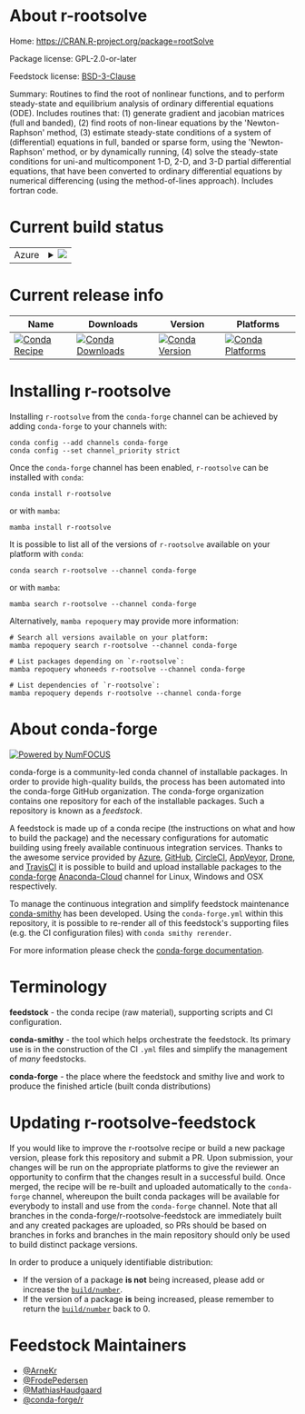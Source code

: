 About r-rootsolve
=================

Home: https://CRAN.R-project.org/package=rootSolve

Package license: GPL-2.0-or-later

Feedstock license: [BSD-3-Clause](https://github.com/conda-forge/r-rootsolve-feedstock/blob/main/LICENSE.txt)

Summary: Routines to find the root of nonlinear functions, and to perform steady-state and equilibrium analysis of ordinary differential equations (ODE).  Includes routines that: (1) generate gradient and jacobian matrices (full and banded), (2) find roots of non-linear equations by the 'Newton-Raphson' method,  (3) estimate steady-state conditions of a system of (differential) equations in full, banded or sparse form, using the 'Newton-Raphson' method, or by dynamically running, (4) solve the steady-state conditions for uni-and multicomponent 1-D, 2-D, and 3-D partial differential equations, that have been converted to ordinary differential equations by numerical differencing (using the method-of-lines approach). Includes fortran code.

Current build status
====================


<table>
    
  <tr>
    <td>Azure</td>
    <td>
      <details>
        <summary>
          <a href="https://dev.azure.com/conda-forge/feedstock-builds/_build/latest?definitionId=4843&branchName=main">
            <img src="https://dev.azure.com/conda-forge/feedstock-builds/_apis/build/status/r-rootsolve-feedstock?branchName=main">
          </a>
        </summary>
        <table>
          <thead><tr><th>Variant</th><th>Status</th></tr></thead>
          <tbody><tr>
              <td>linux_64_r_base4.1</td>
              <td>
                <a href="https://dev.azure.com/conda-forge/feedstock-builds/_build/latest?definitionId=4843&branchName=main">
                  <img src="https://dev.azure.com/conda-forge/feedstock-builds/_apis/build/status/r-rootsolve-feedstock?branchName=main&jobName=linux&configuration=linux%20linux_64_r_base4.1" alt="variant">
                </a>
              </td>
            </tr><tr>
              <td>linux_64_r_base4.2</td>
              <td>
                <a href="https://dev.azure.com/conda-forge/feedstock-builds/_build/latest?definitionId=4843&branchName=main">
                  <img src="https://dev.azure.com/conda-forge/feedstock-builds/_apis/build/status/r-rootsolve-feedstock?branchName=main&jobName=linux&configuration=linux%20linux_64_r_base4.2" alt="variant">
                </a>
              </td>
            </tr><tr>
              <td>osx_64_r_base4.1</td>
              <td>
                <a href="https://dev.azure.com/conda-forge/feedstock-builds/_build/latest?definitionId=4843&branchName=main">
                  <img src="https://dev.azure.com/conda-forge/feedstock-builds/_apis/build/status/r-rootsolve-feedstock?branchName=main&jobName=osx&configuration=osx%20osx_64_r_base4.1" alt="variant">
                </a>
              </td>
            </tr><tr>
              <td>osx_64_r_base4.2</td>
              <td>
                <a href="https://dev.azure.com/conda-forge/feedstock-builds/_build/latest?definitionId=4843&branchName=main">
                  <img src="https://dev.azure.com/conda-forge/feedstock-builds/_apis/build/status/r-rootsolve-feedstock?branchName=main&jobName=osx&configuration=osx%20osx_64_r_base4.2" alt="variant">
                </a>
              </td>
            </tr><tr>
              <td>osx_arm64_r_base4.1</td>
              <td>
                <a href="https://dev.azure.com/conda-forge/feedstock-builds/_build/latest?definitionId=4843&branchName=main">
                  <img src="https://dev.azure.com/conda-forge/feedstock-builds/_apis/build/status/r-rootsolve-feedstock?branchName=main&jobName=osx&configuration=osx%20osx_arm64_r_base4.1" alt="variant">
                </a>
              </td>
            </tr><tr>
              <td>osx_arm64_r_base4.2</td>
              <td>
                <a href="https://dev.azure.com/conda-forge/feedstock-builds/_build/latest?definitionId=4843&branchName=main">
                  <img src="https://dev.azure.com/conda-forge/feedstock-builds/_apis/build/status/r-rootsolve-feedstock?branchName=main&jobName=osx&configuration=osx%20osx_arm64_r_base4.2" alt="variant">
                </a>
              </td>
            </tr><tr>
              <td>win_64</td>
              <td>
                <a href="https://dev.azure.com/conda-forge/feedstock-builds/_build/latest?definitionId=4843&branchName=main">
                  <img src="https://dev.azure.com/conda-forge/feedstock-builds/_apis/build/status/r-rootsolve-feedstock?branchName=main&jobName=win&configuration=win%20win_64_" alt="variant">
                </a>
              </td>
            </tr>
          </tbody>
        </table>
      </details>
    </td>
  </tr>
</table>

Current release info
====================

| Name | Downloads | Version | Platforms |
| --- | --- | --- | --- |
| [![Conda Recipe](https://img.shields.io/badge/recipe-r--rootsolve-green.svg)](https://anaconda.org/conda-forge/r-rootsolve) | [![Conda Downloads](https://img.shields.io/conda/dn/conda-forge/r-rootsolve.svg)](https://anaconda.org/conda-forge/r-rootsolve) | [![Conda Version](https://img.shields.io/conda/vn/conda-forge/r-rootsolve.svg)](https://anaconda.org/conda-forge/r-rootsolve) | [![Conda Platforms](https://img.shields.io/conda/pn/conda-forge/r-rootsolve.svg)](https://anaconda.org/conda-forge/r-rootsolve) |

Installing r-rootsolve
======================

Installing `r-rootsolve` from the `conda-forge` channel can be achieved by adding `conda-forge` to your channels with:

```
conda config --add channels conda-forge
conda config --set channel_priority strict
```

Once the `conda-forge` channel has been enabled, `r-rootsolve` can be installed with `conda`:

```
conda install r-rootsolve
```

or with `mamba`:

```
mamba install r-rootsolve
```

It is possible to list all of the versions of `r-rootsolve` available on your platform with `conda`:

```
conda search r-rootsolve --channel conda-forge
```

or with `mamba`:

```
mamba search r-rootsolve --channel conda-forge
```

Alternatively, `mamba repoquery` may provide more information:

```
# Search all versions available on your platform:
mamba repoquery search r-rootsolve --channel conda-forge

# List packages depending on `r-rootsolve`:
mamba repoquery whoneeds r-rootsolve --channel conda-forge

# List dependencies of `r-rootsolve`:
mamba repoquery depends r-rootsolve --channel conda-forge
```


About conda-forge
=================

[![Powered by
NumFOCUS](https://img.shields.io/badge/powered%20by-NumFOCUS-orange.svg?style=flat&colorA=E1523D&colorB=007D8A)](https://numfocus.org)

conda-forge is a community-led conda channel of installable packages.
In order to provide high-quality builds, the process has been automated into the
conda-forge GitHub organization. The conda-forge organization contains one repository
for each of the installable packages. Such a repository is known as a *feedstock*.

A feedstock is made up of a conda recipe (the instructions on what and how to build
the package) and the necessary configurations for automatic building using freely
available continuous integration services. Thanks to the awesome service provided by
[Azure](https://azure.microsoft.com/en-us/services/devops/), [GitHub](https://github.com/),
[CircleCI](https://circleci.com/), [AppVeyor](https://www.appveyor.com/),
[Drone](https://cloud.drone.io/welcome), and [TravisCI](https://travis-ci.com/)
it is possible to build and upload installable packages to the
[conda-forge](https://anaconda.org/conda-forge) [Anaconda-Cloud](https://anaconda.org/)
channel for Linux, Windows and OSX respectively.

To manage the continuous integration and simplify feedstock maintenance
[conda-smithy](https://github.com/conda-forge/conda-smithy) has been developed.
Using the ``conda-forge.yml`` within this repository, it is possible to re-render all of
this feedstock's supporting files (e.g. the CI configuration files) with ``conda smithy rerender``.

For more information please check the [conda-forge documentation](https://conda-forge.org/docs/).

Terminology
===========

**feedstock** - the conda recipe (raw material), supporting scripts and CI configuration.

**conda-smithy** - the tool which helps orchestrate the feedstock.
                   Its primary use is in the construction of the CI ``.yml`` files
                   and simplify the management of *many* feedstocks.

**conda-forge** - the place where the feedstock and smithy live and work to
                  produce the finished article (built conda distributions)


Updating r-rootsolve-feedstock
==============================

If you would like to improve the r-rootsolve recipe or build a new
package version, please fork this repository and submit a PR. Upon submission,
your changes will be run on the appropriate platforms to give the reviewer an
opportunity to confirm that the changes result in a successful build. Once
merged, the recipe will be re-built and uploaded automatically to the
`conda-forge` channel, whereupon the built conda packages will be available for
everybody to install and use from the `conda-forge` channel.
Note that all branches in the conda-forge/r-rootsolve-feedstock are
immediately built and any created packages are uploaded, so PRs should be based
on branches in forks and branches in the main repository should only be used to
build distinct package versions.

In order to produce a uniquely identifiable distribution:
 * If the version of a package **is not** being increased, please add or increase
   the [``build/number``](https://docs.conda.io/projects/conda-build/en/latest/resources/define-metadata.html#build-number-and-string).
 * If the version of a package **is** being increased, please remember to return
   the [``build/number``](https://docs.conda.io/projects/conda-build/en/latest/resources/define-metadata.html#build-number-and-string)
   back to 0.

Feedstock Maintainers
=====================

* [@ArneKr](https://github.com/ArneKr/)
* [@FrodePedersen](https://github.com/FrodePedersen/)
* [@MathiasHaudgaard](https://github.com/MathiasHaudgaard/)
* [@conda-forge/r](https://github.com/conda-forge/r/)

